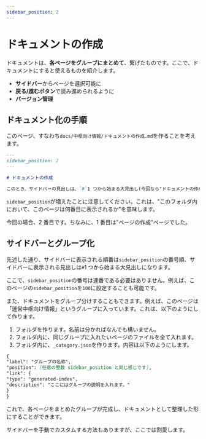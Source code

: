 ```yaml
---
sidebar_position: 2
---
```


# ドキュメントの作成

ドキュメントは、**各ページをグループにまとめて**、繋げたものです。ここで、ドキュメントにすると使えるものを紹介します。

- **サイドバー**からページを選択可能に
- **戻る/進むボタン**で読み進められるように
- **バージョン管理**

## ドキュメント化の手順

このページ、すなわち`docs/中枢向け情報/ドキュメントの作成.md`を作ることを考えます。

```md title="docs/中枢向け情報/ドキュメントの作成.md"
---
sidebar_position: 2
---

# ドキュメントの作成

このとき、サイドバーの見出しは、`#`1 つから始まる大見出し(今回なら"ドキュメントの作成")になります。
```

`sidebar_position`が増えたことに注意してください。これは、"このフォルダ内において、このページは何番目に表示されるか"を意味します。

今回の場合、2 番目です。ちなみに、1 番目は"ページの作成"ページでした。

## サイドバーとグループ化

先述した通り、サイドバーに表示される順番は`sidebar_position`の番号順、サイドバーに表示される見出しは`#`1 つから始まる大見出しになります。

ここで、`sidebar_position`の番号は連番である必要はありません。例えば、このページの`sidebar_position`を`100`に設定することも可能です。

また、ドキュメントをグループ分けすることもできます。例えば、このページは「運営中枢向け情報」というグループに入っています。これは、以下のようにして作ります。

1. フォルダを作ります。名前は分かればなんでも構いません。
1. フォルダ内に、同じグループに入れたいページのファイルを全て入れます。
1. フォルダ内に、`_category.json`を作ります。内容は以下のようにします。

```md title="_category.json"
{
"label": "グループの名称",
"position": [任意の整数 sidebar_position と同じ感じです],
"link": {
"type": "generated-index",
"description": "ここにはグループの説明を入れます。"
}
}
```

これで、各ページをまとめたグループが完成し、ドキュメントとして整理した形にすることができます。

サイドバーを手動でカスタムする方法もありますが、ここでは割愛します。
